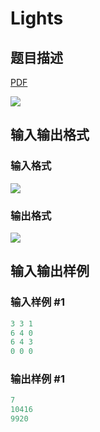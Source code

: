 # Lights

## 题目描述

[problemUrl]: https://uva.onlinejudge.org/index.php?option=com_onlinejudge&Itemid=8&category=243&page=show_problem&problem=3351

[PDF](https://uva.onlinejudge.org/external/121/p12199.pdf)

![](https://cdn.luogu.com.cn/upload/vjudge_pic/UVA12199/63b919dfaaf5bb6f16839ba0f04bc9c3ee52bda6.png)

## 输入输出格式

### 输入格式

![](https://cdn.luogu.com.cn/upload/vjudge_pic/UVA12199/4797c21accb5426c7961b8e3dd58baec9fe5dd64.png)

### 输出格式

![](https://cdn.luogu.com.cn/upload/vjudge_pic/UVA12199/d2dbe7f110ea2db44b0ac2018fae1c90eae65a22.png)

## 输入输出样例

### 输入样例 #1

```cpp
3 3 1
6 4 0
6 4 3
0 0 0
```


### 输出样例 #1

```cpp
7
10416
9920
```


